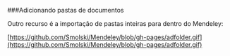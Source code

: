 ###Adicionando pastas de documentos

Outro recurso é a importação de pastas inteiras para dentro do Mendeley:

[https://github.com/Smolski/Mendeley/blob/gh-pages/adfolder.gif](https://github.com/Smolski/Mendeley/blob/gh-pages/adfolder.gif)